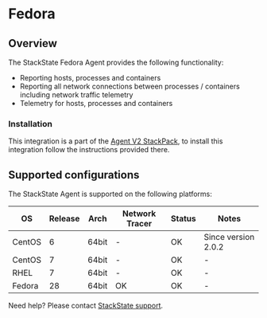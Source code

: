 # Fedora

## Overview

The StackState Fedora Agent provides the following functionality:
- Reporting hosts, processes and containers
- Reporting all network connections between processes / containers including network traffic telemetry
- Telemetry for hosts, processes and containers

### Installation

This integration is a part of the [Agent V2 StackPack](/#/stackpacks/stackstate-agent-v2/), to install this integration follow the instructions provided there.

## Supported configurations

The StackState Agent is supported on the following platforms:

| OS | Release | Arch | Network Tracer| Status | Notes|
|----|---------|--------|--------|--------|--------|
| CentOS | 6 | 64bit | - | OK | Since version 2.0.2 |
| CentOS | 7 | 64bit | - | OK | - |
| RHEL | 7 | 64bit | - | OK | - |
| Fedora | 28 | 64bit | OK | OK | - |

Need help? Please contact [StackState support](https://support.stackstate.com/hc/en-us).
